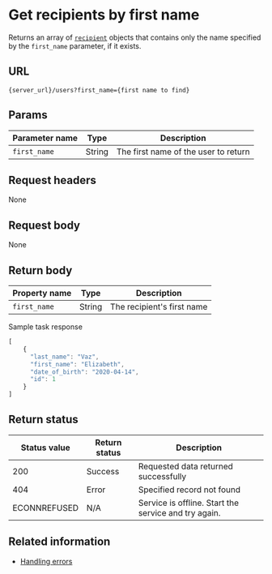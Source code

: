 # Get recipients by first name

Returns an array of  [`recipient`](recipient) objects that contains only the name specified by the `first_name` parameter, if it exists.

## URL

```shell
{server_url}/users?first_name={first name to find}
```

## Params

| Parameter name | Type | Description |
| -------------- | ------ | ------------ |
| `first_name` | String | The first name of the user to return |

## Request headers

None

## Request body

None

## Return body

| Property name | Type | Description |
| ------------- | ----------- | ----------- |
| `first_name` | String | The recipient's first name |

Sample task response

```js
[
    {
      "last_name": "Vaz",
      "first_name": "Elizabeth",
      "date_of_birth": "2020-04-14",
      "id": 1
    }
]
```

## Return status

| Status value | Return status | Description |
| ------------- | ----------- | ----------- |
| 200 | Success | Requested data returned successfully |
| 404 | Error | Specified record not found |
|  ECONNREFUSED | N/A | Service is offline. Start the service and try again. |

## Related information

* [Handling errors](handling_errors.md)
